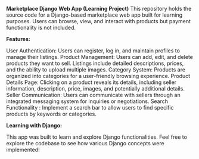 **Marketplace Django Web App (Learning Project)**
This repository holds the source code for a Django-based marketplace web app built for learning purposes. Users can browse, view, and interact with products but payment functionality is not included.

**Features:**

User Authentication: Users can register, log in, and maintain profiles to manage their listings.
Product Management: Users can add, edit, and delete products they want to sell. Listings include detailed descriptions, prices, and the ability to upload multiple images.
Category System: Products are organized into categories for a user-friendly browsing experience.
Product Details Page: Clicking on a product reveals its details, including seller information, description, price, images, and potentially additional details.
Seller Communication: Users can communicate with sellers through an integrated messaging system for inquiries or negotiations.
Search Functionality : Implement a search bar to allow users to find specific products by keywords or categories.


**Learning with Django:**

This app was built to learn and explore Django functionalities. Feel free to explore the codebase to see how various Django concepts were implemented!
